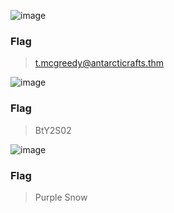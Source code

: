 


![image](https://github.com/UselessAaka/TryHackMe-Advent-Of-Cyber/assets/148384618/517217a0-b6ca-4358-aabc-796fd1856134)

### Flag
> t.mcgreedy@antarcticrafts.thm



![image](https://github.com/UselessAaka/TryHackMe-Advent-Of-Cyber/assets/148384618/eea1a589-ad85-4526-8178-cc1b87a77887)


### Flag
> BtY2S02

![image](https://github.com/UselessAaka/TryHackMe-Advent-Of-Cyber/assets/148384618/d49ae9d2-fd13-486e-bfbc-6c273f072c29)



### Flag 
> Purple Snow
